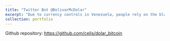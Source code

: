 ```yaml
---
title: "Twitter Bot @BolivarMcDolar"
excerpt: "Due to currency controls in Venezuela, people rely on the black market for currency exchange.  This Twitter Bot posts regularly the conversion rate between the Venezuelan currency and the US Dollar based on the latest Bitcoin transactions in https://localbitcoins.com.  <br/><img src='/images/bolivar.png'>"
collection: portfolio
---
```


Github repository: https://github.com/celis/dolar_bitcoin

